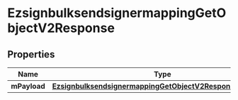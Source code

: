 
# EzsignbulksendsignermappingGetObjectV2Response

## Properties
| Name | Type | Description | Notes |
| ------------ | ------------- | ------------- | ------------- |
| **mPayload** | [**EzsignbulksendsignermappingGetObjectV2ResponseMPayload**](EzsignbulksendsignermappingGetObjectV2ResponseMPayload.md) |  |  |



